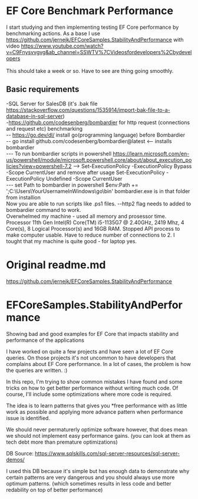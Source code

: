# EF Core Benchmark Performance
I start studying and then implementing testing EF Core performance by benchmarking actions. As a base I use https://github.com/jernejk/EFCoreSamples.StabilityAndPerformance with video https://www.youtube.com/watch?v=C9Fnysvvgvg&ab_channel=SSWTV%7CVideosfordevelopers%2Cbydevelopers <br/><br/>
This should take a week or so. Have to see are thing going smoothly. 

## Basic requirements
-SQL Server for SalesDB (it's .bak file https://stackoverflow.com/questions/1535914/import-bak-file-to-a-database-in-sql-server)<br/>
-https://github.com/codesenberg/bombardier for http request (connections and request etc) benchmarking<br/>
-- https://go.dev/dl/ install go(programming language) before Bombardier<br/>
-- go install github.com/codesenberg/bombardier@latest <-- installs bombardier <br/>
--- To run bombardier scripts in powershell https://learn.microsoft.com/en-us/powershell/module/microsoft.powershell.core/about/about_execution_policies?view=powershell-7.2  --> Set-ExecutionPolicy -ExecutionPolicy Bypass -Scope CurrentUser and remove after usage Set-ExecutionPolicy -ExecutionPolicy Undefined -Scope CurrentUser <br/>
--- set Path to bombardier in powershell $env:Path += ';C:\Users\YourUsernameInWindows\go\bin' bombardier.exe is in that folder from installion <br/>
Now you are able to run scripts like .ps1 files. --http2 flag needs to added to bombardier command to work. <br/>
Overwhelmed my machine - used all memory and prosessor time. Processor	11th Gen Intel(R) Core(TM) i5-1135G7 @ 2.40GHz, 2419 Mhz, 4 Core(s), 8 Logical Processor(s) and 16GB RAM. Stopped API process to make computer usable. Have to reduce number of connections to 2. I tought that my machine is quite good - for laptop yes. 

# Original readme.md
https://github.com/jernejk/EFCoreSamples.StabilityAndPerformance
# EFCoreSamples.StabilityAndPerformance
Showing bad and good examples for EF Core that impacts stability and performance of the applications

I have worked on quite a few projects and have seen a lot of EF Core queries.
On those projects it's not uncommon to have developers that complains about EF Core performance.
In a lot of cases, the problem is how the queries are written. :)

In this repo, I'm trying to show common mistakes I have found and some tricks on how to get better performance without writing much code.
Of course, I'll include some optimizations where more code is required.

The idea is to learn patterns that gives you *free performance with as little work as possible and applying more advance pattern when performance issue is identified.

We should never permaturerly optimize software however, that does mean we should not implement easy performance gains. (you can look at them as tech debt more than premature optimizations)

DB Source: https://www.sqlskills.com/sql-server-resources/sql-server-demos/

I used this DB because it's simple but has enough data to demonstrate why certain patterns are very dangerous and you should always use more optimum patterns. (which sometimes results in less code and better redability on top of better performance)
